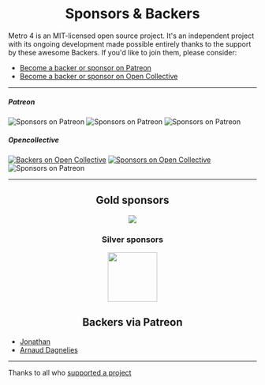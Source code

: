<h1 align="center">Sponsors &amp; Backers</h1>

Metro 4 is an MIT-licensed open source project. 
It's an independent project with its ongoing development made possible entirely thanks to the support by these awesome Backers. 
If you'd like to join them, please consider:

- [Become a backer or sponsor on Patreon](https://www.patreon.com/metroui)
- [Become a backer or sponsor on Open Collective](https://opencollective.com/metro4#backer)

<hr>

##### Patreon

![Sponsors on Patreon](https://img.shields.io/badge/backers-2-red.svg)
![Sponsors on Patreon](https://img.shields.io/badge/sponsors-0-red.svg)
![Sponsors on Patreon](https://img.shields.io/badge/donation-$28-red.svg)

##### Opencollective 

[![Backers on Open Collective](https://opencollective.com/metro4/backers/badge.svg)](#backers) 
[![Sponsors on Open Collective](https://opencollective.com/metro4/sponsors/badge.svg)](#sponsors)
![Sponsors on Patreon](https://img.shields.io/badge/donation-$0-darklime.svg)

<hr>

<!--
<h2 align="center">Platinum sponsors</h2>
-->


<h2 align="center">Gold sponsors</h2>
<div align="center">
<a href="https://openbuilds.com/"><img src="https://metroui.org.ua/images/OpenBuilds_logo.png"></a>
</div>

<h3 align="center">Silver sponsors</h3>
<div align="center">
<a href="https://interactivity.com.ua"><img src="https://metroui.org.ua/images/Interactivity.png" style="height: 100px"></a>
</div>

<!--
<h2 align="center">Bronze via Patreon</h2>
-->

<!--
<h2 align="center">Generous Backers via Patreon ($50+)</h2>
-->

<h2 align="center">Backers via Patreon</h2>

 - [Jonathan](https://www.patreon.com/user/creators?u=10019621) 
 - [Arnaud Dagnelies](https://www.patreon.com/user/creators?u=13947239)


<hr>
 
Thanks to all who [supported a project](DONORS.md)
